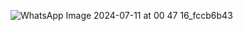 ![WhatsApp Image 2024-07-11 at 00 47 16_fccb6b43](https://github.com/Hyperrr69/colour-change-1/assets/162890454/18ec468a-fc4e-40ab-90a0-37edb67dd8b0)
